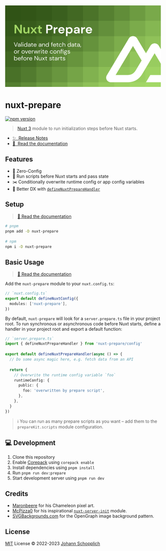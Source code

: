 [![nuxt-prepare](./docs/public/og.png)](https://nuxt-prepare.byjohann.dev)

# nuxt-prepare

[![npm version](https://img.shields.io/npm/v/nuxt-prepare?color=a1b858&label=)](https://www.npmjs.com/package/nuxt-prepare)

> [Nuxt 3](https://nuxt.com) module to run initialization steps before Nuxt starts.

- [✨ &nbsp;Release Notes](https://github.com/johannschopplich/nuxt-prepare/releases)
- [📖 &nbsp;Read the documentation](https://nuxt-prepare.byjohann.dev)

## Features

- 🦦 Zero-Config
- 🦎 Run scripts before Nuxt starts and pass state
- ✂️ Conditionally overwrite runtime config or app config variables
- 🦾 Better DX with [`defineNuxtPrepareHandler`](https://nuxt-prepare.byjohann.dev/api/define-nuxt-prepare-handler)

## Setup

> [📖 Read the documentation](https://nuxt-prepare.byjohann.dev)

```bash
# pnpm
pnpm add -D nuxt-prepare

# npm
npm i -D nuxt-prepare
```

## Basic Usage

> [📖 Read the documentation](https://nuxt-prepare.byjohann.dev)

Add the `nuxt-prepare` module to your `nuxt.config.ts`:

```ts
// `nuxt.config.ts`
export default defineNuxtConfig({
  modules: ['nuxt-prepare'],
})
```

By default, `nuxt-prepare` will look for a `server.prepare.ts` file in your project root. To run synchronous or asynchronous code before Nuxt starts, define a handler in your project root and export a default function:

```ts
// `server.prepare.ts`
import { defineNuxtPrepareHandler } from 'nuxt-prepare/config'

export default defineNuxtPrepareHandler(async () => {
  // Do some async magic here, e.g. fetch data from an API

  return {
    // Overwrite the runtime config variable `foo`
    runtimeConfig: {
      public: {
        foo: 'overwritten by prepare script',
      },
    },
  }
})
```

> ℹ️ You can run as many prepare scripts as you want – add them to the `prepareKit.scripts` module configuration.

## 💻 Development

1. Clone this repository
2. Enable [Corepack](https://github.com/nodejs/corepack) using `corepack enable`
3. Install dependencies using `pnpm install`
4. Run `pnpm run dev:prepare`
5. Start development server using `pnpm run dev`

## Credits

- [Maronbeere](https://twitter.com/Maronbeere) for his Chameleon pixel art.
- [McPizza0](https://github.com/McPizza0) for his inspirational [`nuxt-server-init`](https://github.com/McPizza0/nuxt-server-init) module.
- [SVGBackgrounds.com](https://www.svgbackgrounds.com) for the OpenGraph image background pattern.

## License

[MIT](./LICENSE) License © 2022-2023 [Johann Schopplich](https://github.com/johannschopplich)
